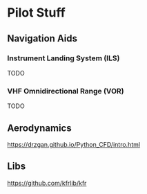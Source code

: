 # Pilot Stuff

## Navigation Aids

### Instrument Landing System (ILS)

TODO

### VHF Omnidirectional Range (VOR)

TODO

## Aerodynamics

https://drzgan.github.io/Python_CFD/intro.html

## Libs

https://github.com/kfrlib/kfr
